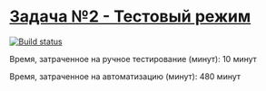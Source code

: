 # [Задача №2 - Тестовый режим](https://github.com/netology-code/aqa-homeworks/tree/aqa4/patterns)
[![Build status](https://ci.appveyor.com/api/projects/status/xc95l6r3l8vs2917/branch/master?svg=true)](https://ci.appveyor.com/project/veronazavr/patterns2-5/branch/master)

Время, затраченное на ручное тестирование (минут): 10 минут

Время, затраченное на автоматизацию (минут): 480 минут
